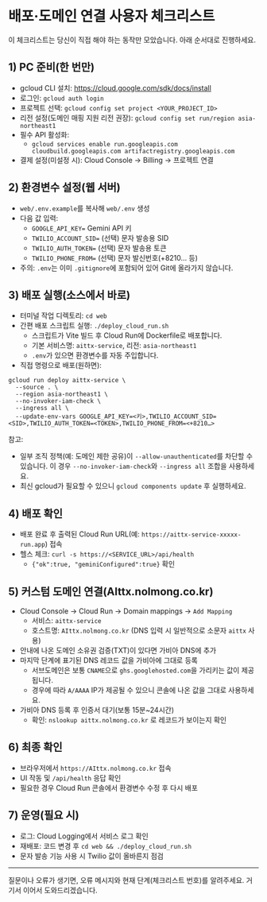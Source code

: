 # 배포·도메인 연결 사용자 체크리스트

이 체크리스트는 당신이 직접 해야 하는 동작만 모았습니다. 아래 순서대로 진행하세요.

## 1) PC 준비(한 번만)
- gcloud CLI 설치: https://cloud.google.com/sdk/docs/install
- 로그인: `gcloud auth login`
- 프로젝트 선택: `gcloud config set project <YOUR_PROJECT_ID>`
- 리전 설정(도메인 매핑 지원 리전 권장): `gcloud config set run/region asia-northeast1`
- 필수 API 활성화:
  - `gcloud services enable run.googleapis.com cloudbuild.googleapis.com artifactregistry.googleapis.com`
- 결제 설정(미설정 시): Cloud Console → Billing → 프로젝트 연결

## 2) 환경변수 설정(웹 서버)
- `web/.env.example`를 복사해 `web/.env` 생성
- 다음 값 입력:
  - `GOOGLE_API_KEY=` Gemini API 키
  - `TWILIO_ACCOUNT_SID=` (선택) 문자 발송용 SID
  - `TWILIO_AUTH_TOKEN=` (선택) 문자 발송용 토큰
  - `TWILIO_PHONE_FROM=` (선택) 문자 발신번호(+8210… 등)
- 주의: `.env`는 이미 `.gitignore`에 포함되어 있어 Git에 올라가지 않습니다.

## 3) 배포 실행(소스에서 바로)
- 터미널 작업 디렉토리: `cd web`
- 간편 배포 스크립트 실행: `./deploy_cloud_run.sh`
  - 스크립트가 Vite 빌드 후 Cloud Run에 Dockerfile로 배포합니다.
  - 기본 서비스명: `aittx-service`, 리전: `asia-northeast1`
  - `.env`가 있으면 환경변수를 자동 주입합니다.
- 직접 명령으로 배포(원하면):
```
gcloud run deploy aittx-service \
  --source . \
  --region asia-northeast1 \
  --no-invoker-iam-check \
  --ingress all \
  --update-env-vars GOOGLE_API_KEY=<키>,TWILIO_ACCOUNT_SID=<SID>,TWILIO_AUTH_TOKEN=<TOKEN>,TWILIO_PHONE_FROM=<+8210…>
```
참고:
- 일부 조직 정책(예: 도메인 제한 공유)이 `--allow-unauthenticated`를 차단할 수 있습니다. 이 경우 `--no-invoker-iam-check`와 `--ingress all` 조합을 사용하세요.
- 최신 gcloud가 필요할 수 있으니 `gcloud components update` 후 실행하세요.

## 4) 배포 확인
- 배포 완료 후 출력된 Cloud Run URL(예: `https://aittx-service-xxxxx-run.app`) 접속
- 헬스 체크: `curl -s https://<SERVICE_URL>/api/health`
  - `{"ok":true, "geminiConfigured":true}` 확인

## 5) 커스텀 도메인 연결(AIttx.nolmong.co.kr)
- Cloud Console → Cloud Run → Domain mappings → `Add Mapping`
  - 서비스: `aittx-service`
  - 호스트명: `AIttx.nolmong.co.kr` (DNS 입력 시 일반적으로 소문자 `aittx` 사용)
- 안내에 나온 도메인 소유권 검증(TXT)이 있다면 가비아 DNS에 추가
- 마지막 단계에 표기된 DNS 레코드 값을 가비아에 그대로 등록
  - 서브도메인은 보통 `CNAME`으로 `ghs.googlehosted.com`을 가리키는 값이 제공됩니다.
  - 경우에 따라 `A/AAAA` IP가 제공될 수 있으니 콘솔에 나온 값을 그대로 사용하세요.
- 가비아 DNS 등록 후 인증서 대기(보통 15분~24시간)
  - 확인: `nslookup aittx.nolmong.co.kr` 로 레코드가 보이는지 확인

## 6) 최종 확인
- 브라우저에서 `https://AIttx.nolmong.co.kr` 접속
- UI 작동 및 `/api/health` 응답 확인
- 필요한 경우 Cloud Run 콘솔에서 환경변수 수정 후 다시 배포

## 7) 운영(필요 시)
- 로그: Cloud Logging에서 서비스 로그 확인
- 재배포: 코드 변경 후 `cd web && ./deploy_cloud_run.sh`
- 문자 발송 기능 사용 시 Twilio 값이 올바른지 점검

---

질문이나 오류가 생기면, 오류 메시지와 현재 단계(체크리스트 번호)를 알려주세요. 거기서 이어서 도와드리겠습니다.